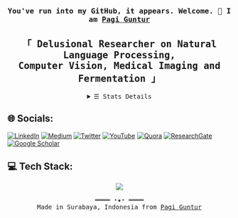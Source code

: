 <h3 align="center"> <samp> You've run into my GitHub, it appears. Welcome. 👋 I am <b><a rel="nofollow noopener noreferrer" target="_blank" href="https://github.com/PagiGuntur">Pagi Guntur</a> </b> </samp> </h3>
<h2 align="center"> <samp> 「 Delusional Researcher on  Natural Language Processing, <br> Computer Vision, Medical Imaging and Fermentation 」</samp></h2>

<details align="center">
   <summary> <samp>&#9776; Stats Details</samp></summary>
   <p align="center">
      <img src="https://github-readme-stats.vercel.app/api?username=PagiGuntur&show_icons=true&hide_border=true&hide=issues&title_color=5391FE&icon_color=000000&text_color=555"></img><br>
    <samp>
      Check out my <a rel="nofollow noopener noreferrer" target="_blank" href="https://pagiguntur.github.io/CV-Gregorius%20Guntur.pdf">Resumé</a><br>
      <a href="https://github.com/PagiGuntur/PagiGuntur" target="_blank"><img alt="GitHub hits" src="https://img.shields.io/github/last-commit/PagiGuntur/PagiGuntur?label=profile%20updated&style=flat-square"></a>
    </samp>
  </p>
</details>

## 🌐 Socials:
[![LinkedIn](https://img.shields.io/badge/LinkedIn-%230077B5.svg?logo=linkedin&logoColor=white)](https://linkedin.com/in/pagiguntur) 
[![Medium](https://img.shields.io/badge/Medium-12100E?logo=medium&logoColor=white)](https://medium.com/@delusionalprofessor)
[![Twitter](https://img.shields.io/badge/Twitter-%231DA1F2.svg?logo=Twitter&logoColor=white)](https://twitter.com/profmothuna) 
[![YouTube](https://img.shields.io/badge/YouTube-%23FF0000.svg?logo=YouTube&logoColor=white)](https://www.youtube.com/@perjamoean) 
[![Quora](https://img.shields.io/badge/Quora-%23B92B27.svg?style=for-the-badge&logo=Quora&logoColor=white)](https://id.quora.com/profile/Pagi-Guntur)
[![ResearchGate](https://img.shields.io/badge/ResearchGate-00CCBB?style=for-the-badge&logo=ResearchGate&logoColor=white)](https://www.researchgate.net/profile/Gregorius-Guntur-Sunardi-Putra)
[![Google Scholar](https://img.shields.io/badge/Google%20Scholar-4285F4?style=for-the-badge&logo=google-scholar&logoColor=white)](https://scholar.google.com/citations?user=YY6piPUAAAAJ&hl=en)

## 💻 Tech Stack:
<p align=center>
  <a href="https://skillicons.dev">
    <img src="https://skillicons.dev/icons?i=mysql,vscode,obsidian,js,py,nodejs,anaconda,latex,lua,astro,tailwind,rust,docker,md,tensorflow" />
  </a>
</p>

<samp>
  <p align="center">
    ════ ⋆★⋆ ════<br>
    Made in Surabaya, Indonesia from <a href="https://github.com/PagiGuntur/PagiGuntur">Pagi Guntur</a>
  </p>
</samp>
